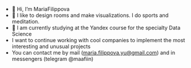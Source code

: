 - 👋 Hi, I’m MariaFilippova
- 👀 I like to design rooms and make visualizations. I do sports and meditation. 
- 🌱 I am currently studying at the Yandex course for the specialty Data Science
-  I want to continue working with cool companies to implement the most interesting and unusual projects
-  You can contact me by mail (maria.filippova.yu@gmail.com) and in messengers (telegram @maafiin)

<!---
MariaFilippovaYu/MariaFilippovaYu is a ✨ special ✨ repository because its `README.md` (this file) appears on your GitHub profile.
You can click the Preview link to take a look at your changes.
--->
